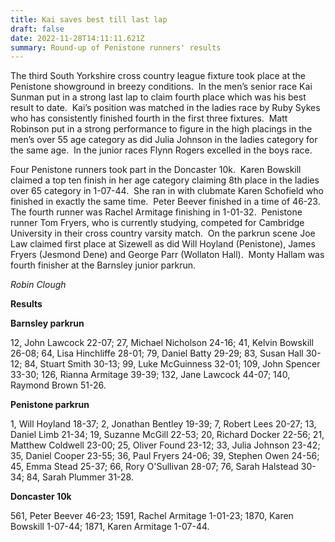 ```yaml
---
title: Kai saves best till last lap
draft: false
date: 2022-11-28T14:11:11.621Z
summary: Round-up of Penistone runners' results
---
```

The third South Yorkshire cross country league fixture took place at the Penistone showground in breezy conditions.  In the men’s senior race Kai Sunman put in a strong last lap to claim fourth place which was his best result to date.  Kai’s position was matched in the ladies race by Ruby Sykes who has consistently finished fourth in the first three fixtures.  Matt Robinson put in a strong performance to figure in the high placings in the men’s over 55 age category as did Julia Johnson in the ladies category for the same age.  In the junior races Flynn Rogers excelled in the boys race.

Four Penistone runners took part in the Doncaster 10k.  Karen Bowskill claimed a top ten finish in her age category claiming 8th place in the ladies over 65 category in 1-07-44.  She ran in with clubmate Karen Schofield who finished in exactly the same time.  Peter Beever finished in a time of 46-23.  The fourth runner was Rachel Armitage finishing in 1-01-32.  Penistone runner Tom Fryers, who is currently studying, competed for Cambridge University in their cross country varsity match.  On the parkrun scene Joe Law claimed first place at Sizewell as did Will Hoyland (Penistone), James Fryers (Jesmond Dene) and George Parr (Wollaton Hall).  Monty Hallam was fourth finisher at the Barnsley junior parkrun.

*Robin Clough*

**Results**

**Barnsley parkrun**

12, John Lawcock 22-07; 27, Michael Nicholson 24-16; 41, Kelvin Bowskill 26-08; 64, Lisa Hinchliffe 28-01; 79, Daniel Batty 29-29; 83, Susan Hall 30-12; 84, Stuart Smith 30-13; 99, Luke McGuinness 32-01; 109, John Spencer 33-30; 126, Rianna Armitage 39-39; 132, Jane Lawcock 44-07; 140, Raymond Brown 51-26.

**Penistone parkrun**

1, Will Hoyland 18-37; 2, Jonathan Bentley 19-39; 7, Robert Lees 20-27; 13, Daniel Limb 21-34; 19, Suzanne McGill 22-53; 20, Richard Docker 22-56; 21, Matthew Coldwell 23-00; 25, Oliver Found 23-12; 33, Julia Johnson 23-42; 35, Daniel Cooper 23-55; 36, Paul Fryers 24-06; 39, Stephen Owen 24-56; 45, Emma Stead 25-37; 66, Rory O'Sullivan 28-07; 76, Sarah Halstead 30-34; 84, Sarah Plummer 31-28.

**Doncaster 10k**

561, Peter Beever 46-23; 1591, Rachel Armitage 1-01-23; 1870, Karen Bowskill 1-07-44; 1871, Karen Armitage 1-07-44.